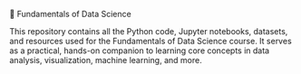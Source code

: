📂 Fundamentals of Data Science

This repository contains all the Python code, Jupyter notebooks, datasets, and resources used for the Fundamentals of Data Science course. It serves as a practical, hands-on companion to learning core concepts in data analysis, visualization, machine learning, and more.
